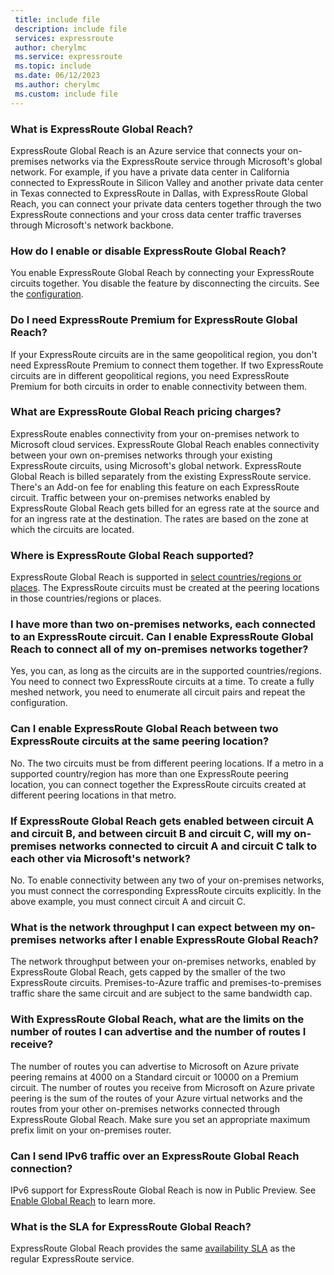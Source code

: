 ```yaml
---
 title: include file
 description: include file
 services: expressroute
 author: cherylmc
 ms.service: expressroute
 ms.topic: include
 ms.date: 06/12/2023
 ms.author: cherylmc
 ms.custom: include file
---
```

### What is ExpressRoute Global Reach?

ExpressRoute Global Reach is an Azure service that connects your on-premises networks via the ExpressRoute service through Microsoft's global network. For example, if you have a private data center in California connected to ExpressRoute in Silicon Valley and another private data center in Texas connected to ExpressRoute in Dallas, with ExpressRoute Global Reach, you can connect your private data centers together through the two ExpressRoute connections and your cross data center traffic traverses through Microsoft's network backbone.

### How do I enable or disable ExpressRoute Global Reach?

You enable ExpressRoute Global Reach by connecting your ExpressRoute circuits together. You disable the feature by disconnecting the circuits. See the [configuration](../articles/expressroute/expressroute-howto-set-global-reach.md).

### Do I need ExpressRoute Premium for ExpressRoute Global Reach?

If your ExpressRoute circuits are in the same geopolitical region, you don't need ExpressRoute Premium to connect them together. If two ExpressRoute circuits are in different geopolitical regions, you need ExpressRoute Premium for both circuits in order to enable connectivity between them. 

### What are ExpressRoute Global Reach pricing charges?

ExpressRoute enables connectivity from your on-premises network to Microsoft cloud services. ExpressRoute Global Reach enables connectivity between your own on-premises networks through your existing ExpressRoute circuits, using Microsoft's global network. ExpressRoute Global Reach is billed separately from the existing ExpressRoute service. There's an Add-on fee for enabling this feature on each ExpressRoute circuit. Traffic between your on-premises networks enabled by ExpressRoute Global Reach gets billed for an egress rate at the source and for an ingress rate at the destination. The rates are based on the zone at which the circuits are located.

### Where is ExpressRoute Global Reach supported?

ExpressRoute Global Reach is supported in [select countries/regions or places](../articles/expressroute/expressroute-global-reach.md). The ExpressRoute circuits must be created at the peering locations in those countries/regions or places.

### I have more than two on-premises networks, each connected to an ExpressRoute circuit. Can I enable ExpressRoute Global Reach to connect all of my on-premises networks together?

Yes, you can, as long as the circuits are in the supported countries/regions. You need to connect two ExpressRoute circuits at a time. To create a fully meshed network, you need to enumerate all circuit pairs and repeat the configuration. 

### Can I enable ExpressRoute Global Reach between two ExpressRoute circuits at the same peering location?

No. The two circuits must be from different peering locations. If a metro in a supported country/region has more than one ExpressRoute peering location, you can connect together the ExpressRoute circuits created at different peering locations in that metro. 

### If ExpressRoute Global Reach gets enabled between circuit A and circuit B, and between circuit B and circuit C, will my on-premises networks connected to circuit A and circuit C talk to each other via Microsoft's network?

No. To enable connectivity between any two of your on-premises networks, you must connect the corresponding ExpressRoute circuits explicitly. In the above example, you must connect circuit A and circuit C. 

### What is the network throughput I can expect between my on-premises networks after I enable ExpressRoute Global Reach?

The network throughput between your on-premises networks, enabled by ExpressRoute Global Reach, gets capped by the smaller of the two ExpressRoute circuits. Premises-to-Azure traffic and premises-to-premises traffic share the same circuit and are subject to the same bandwidth cap. 

### With ExpressRoute Global Reach, what are the limits on the number of routes I can advertise and the number of routes I receive?

The number of routes you can advertise to Microsoft on Azure private peering remains at 4000 on a Standard circuit or 10000 on a Premium circuit. The number of routes you receive from Microsoft on Azure private peering is the sum of the routes of your Azure virtual networks and the routes from your other on-premises networks connected through ExpressRoute Global Reach. Make sure you set an appropriate maximum prefix limit on your on-premises router.

### Can I send IPv6 traffic over an ExpressRoute Global Reach connection?

IPv6 support for ExpressRoute Global Reach is now in Public Preview. See [Enable Global Reach](../articles/expressroute/expressroute-global-reach.md) to learn more. 

### What is the SLA for ExpressRoute Global Reach?

ExpressRoute Global Reach provides the same [availability SLA](https://azure.microsoft.com/support/legal/sla/expressroute/v1_3/) as the regular ExpressRoute service.
